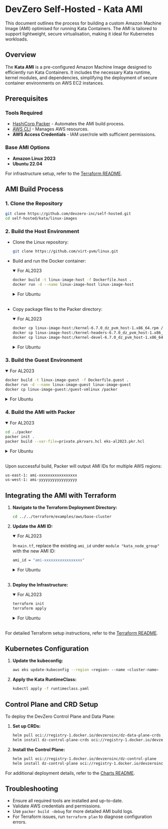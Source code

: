 # DevZero Self-Hosted - Kata AMI

This document outlines the process for building a custom Amazon Machine Image (AMI) optimised for running Kata Containers. The AMI is tailored to support lightweight, secure virtualisation, making it ideal for Kubernetes workloads.

## Overview

The **Kata AMI** is a pre-configured Amazon Machine Image designed to efficiently run Kata Containers. It includes the necessary Kata runtime, kernel modules, and dependencies, simplifying the deployment of secure container environments on AWS EC2 instances.

## Prerequisites

### Tools Required
- [HashiCorp Packer](https://www.packer.io/) - Automates the AMI build process.
- [AWS CLI](https://aws.amazon.com/cli/) - Manages AWS resources.
- **AWS Access Credentials** - IAM user/role with sufficient permissions.

### Base AMI Options
- **Amazon Linux 2023** 
- **Ubuntu 22.04**

For infrastructure setup, refer to the [Terraform README](../terraform/README.md).

## AMI Build Process

### 1. Clone the Repository

```bash
git clone https://github.com/devzero-inc/self-hosted.git
cd self-hosted/kata/linux-images
```

### 2. Build the Host Environment

- Clone the Linux repository:
  ```bash
  git clone https://github.com/virt-pvm/linux.git
  ```
- Build and run the Docker container:

  <details open>
  <summary>For AL2023</summary>
   
   ```bash
   docker build -t linux-image-host -f Dockerfile.host .
   docker run -d --name linux-image-host linux-image-host
   ```
   </details>
   <details>
   <summary>For Ubuntu</summary>
   
   ```bash
   docker build -t linux-image-host -f Dockerfile.ubuntu-host .
   docker run -d --name linux-image-host linux-image-host
   ```
   </details> 
   <br>
- Copy package files to the Packer directory:

  <details open>
  <summary>For AL2023</summary>
   
   ```bash
   docker cp linux-image-host:/kernel-6.7.0_dz_pvm_host-1.x86_64.rpm /packer/kernel.rpm
   docker cp linux-image-host:/kernel-headers-6.7.0_dz_pvm_host-1.x86_64.rpm /packer/kernel-headers.rpm
   docker cp linux-image-host:/kernel-devel-6.7.0_dz_pvm_host-1.x86_64.rpm /packer/kernel-devel.rpm
   ```
   </details>
   <details>
   <summary>For Ubuntu</summary>
   
   ```bash
   docker cp linux-image-host:/linux-image-6.7.0-rc6-dz-pvm-host_6.7.0-rc6-g040ea4a66ec9-1_amd64.deb /packer/ubuntu/kernel-image.deb
   docker cp linux-image-host:/linux-headers-6.7.0-rc6-dz-pvm-host_6.7.0-rc6-g040ea4a66ec9-1_amd64.deb /packer/ubuntu/kernel-headers.deb
   docker cp linux-image-host:/linux-libc-dev_6.7.0-rc6-g040ea4a66ec9-1_amd64.deb /packer/ubuntu/kernel-libc-dev.deb
   ```
   </details> 

### 3. Build the Guest Environment

<details open>
<summary>For AL2023</summary>

```bash
docker build -t linux-image-guest -f Dockerfile.guest .
docker run -d --name linux-image-guest linux-image-guest
docker cp linux-image-guest:/guest-vmlinux /packer 
```
</details>
<details>
<summary>For Ubuntu</summary>

```bash
docker build -t linux-image-guest -f Dockerfile.ubuntu-guest .
docker run -d --name linux-image-guest linux-image-guest
docker cp linux-image-guest:/guest-vmlinux /packer/ubuntu 
```
</details> 

### 4. Build the AMI with Packer

<details open>
<summary>For AL2023</summary>

```bash
cd ../packer 
packer init .
packer build --var-file=private.pkrvars.hcl eks-al2023.pkr.hcl 
```
</details>
<details>
<summary>For Ubuntu</summary>

```bash
cd ../packer/ubuntu 
packer init .
packer build --var-file=private.pkrvars.hcl eks-ubuntu.pkr.hcl
```
</details>
<br>

Upon successful build, Packer will output AMI IDs for multiple AWS regions:

```bash
us-east-1: ami-xxxxxxxxxxxxxxxxx
us-west-1: ami-yyyyyyyyyyyyyyyyy
```

## Integrating the AMI with Terraform

1. **Navigate to the Terraform Deployment Directory:**

   ```bash
   cd ../../terraform/examples/aws/base-cluster
   ```

2. **Update the AMI ID:**

   <details open>
   <summary>For AL2023</summary>

      In `main.tf`, replace the existing `ami_id` under `module "kata_node_group"` with the new AMI ID:

      ```bash
      ami_id = "ami-xxxxxxxxxxxxxxxxx"
      ```
   </details>
   <details>
   <summary>For Ubuntu</summary>

      In `main.tf`, replace the existing `ami_id` under `module "ubuntu_kata_node_group"` with the new AMI ID:
      
      ```bash
      ami_id = "ami-xxxxxxxxxxxxxxxxx"
      ```
   </details> 
   <br>

3. **Deploy the Infrastructure:**

   <details open>
   <summary>For AL2023</summary>

      ```bash
      terraform init
      terraform apply
      ```
   </details>
   <details>
   <summary>For Ubuntu</summary>

      ```bash
      terraform init
      terraform apply -var="base_image=ubuntu"
      ```
   </details> 
   <br>

For detailed Terraform setup instructions, refer to the [Terraform README](../terraform/README.md).

## Kubernetes Configuration

1. **Update the kubeconfig:**

   ```bash
   aws eks update-kubeconfig --region <region> --name <cluster-name>
   ```

2. **Apply the Kata RuntimeClass:**

   ```bash
   kubectl apply -f runtimeclass.yaml
   ```

## Control Plane and CRD Setup

To deploy the DevZero Control Plane and Data Plane:

1. **Set up CRDs:**

   ```bash
   helm pull oci://registry-1.docker.io/devzeroinc/dz-data-plane-crds
   helm install dz-control-plane-crds oci://registry-1.docker.io/devzeroinc/dz-control-plane-crds -n devzero --create-namespace
   ```

2. **Install the Control Plane:**

   ```bash
   helm pull oci://registry-1.docker.io/devzeroinc/dz-control-plane
   helm install dz-control-plane oci://registry-1.docker.io/devzeroinc/dz-control-plane -n devzero --set domain=<domain_name> --set issuer.email=support@devzero.io --set credentials.registry=docker.io/devzeroinc --set credentials.username=<username> --set credentials.password=<password> --set credentials.email=<email> --set backend.licenseKey=<license_key>
   ```

For additional deployment details, refer to the [Charts README](../charts/README.md).

## Troubleshooting

- Ensure all required tools are installed and up-to-date.
- Validate AWS credentials and permissions.
- Use `packer build -debug` for more detailed AMI build logs.
- For Terraform issues, run `terraform plan` to diagnose configuration errors.

